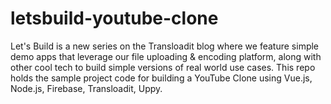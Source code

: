 # letsbuild-youtube-clone

Let's Build is a new series on the Transloadit blog where we feature simple demo apps that leverage our file uploading & encoding platform, along with other cool tech to build simple versions of real world use cases. This repo holds the sample project code for building a YouTube Clone using Vue.js, Node.js, Firebase, Transloadit, Uppy.


